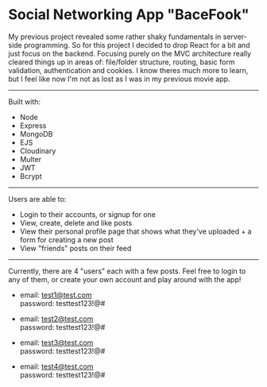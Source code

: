 # Social Networking App "BaceFook"

My previous project revealed some rather shaky fundamentals in server-side programming. So for this project I decided to drop React for a bit and just focus on the backend. Focusing purely on the MVC architecture really cleared things up in areas of: file/folder structure, routing, basic form validation, authentication and cookies. I know theres much more to learn, but I feel like now I'm not as lost as I was in my previous movie app.

---

Built with:

-  Node
-  Express
-  MongoDB
-  EJS
-  Cloudinary
-  Multer
-  JWT
-  Bcrypt

---

Users are able to:

-  Login to their accounts, or signup for one
-  View, create, delete and like posts
-  View their personal profile page that shows what they've uploaded + a form for creating a new post
-  View "friends" posts on their feed

---

Currently, there are 4 "users" each with a few posts. Feel free to login to any of them, or create your own account and play around with the app!

-  email: test1@test.com <br />
   password: testtest123!@#

-  email: test2@test.com <br />
   password: testtest123!@#

-  email: test3@test.com <br />
   password: testtest123!@#

-  email: test4@test.com <br />
   password: testtest123!@#
